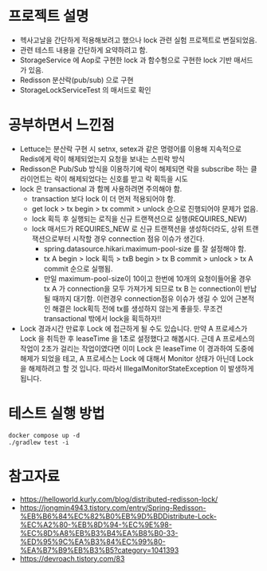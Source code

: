 # 프로젝트 설명
- 헥사고날을 간단하게 적용해보려고 했으나 lock 관련 실험 프로젝트로 변질되었음.
- 관련 테스트 내용을 간단하게 요약하려고 함.
- StorageService 에 Aop로 구현한 lock 과 함수형으로 구현한 lock 기반 매서드가 있음.
- Redisson 분산락(pub/sub) 으로 구현
- StorageLockServiceTest 의 매서드로 확인

# 공부하면서 느낀점
- Lettuce는 분산락 구현 시 setnx, setex과 같은 명령어를 이용해 지속적으로 Redis에게 락이 해제되었는지 요청을 보내는 스핀락 방식
- Redisson은 Pub/Sub 방식을 이용하기에 락이 해제되면 락을 subscribe 하는 클라이언트는 락이 해제되었다는 신호를 받고 락 획득을 시도
- lock 은 transactional 과 함께 사용하려면 주의해야 함. 
    - transaction 보다 lock 이 더 먼저 적용되어야 함.
    - get lock > tx begin > tx commit > unlock 순으로 진행되어야 문제가 없음.
    - lock 획득 후 실행되는 로직을 신규 트랜잭션으로 실행(REQUIRES_NEW)
    - lock 매서드가 REQUIRES_NEW 로 신규 트랜잭션을 생성하더라도, 상위 트랜잭션으로부터 시작할 경우 connection 점유 이슈가 생긴다.
      - spring.datasource.hikari.maximum-pool-size 를 잘 설정해야 함.
      - tx A begin > lock 획득 > txB begin > tx B commit > unlock > tx A commit 순으로 실행됨.
      - 만일 maximum-pool-size이 10이고 한번에 10개의 요청이들어올 경우 tx A 가 connection을 모두 가져가게 되므로 tx B 는 connection이 반납될 때까지 대기함.
        이런경우 connection점유 이슈가 생길 수 있어 근본적인 해결은 lock획득 전에 tx를 생성하지 않는게 좋을듯.
        무조건 transactional 밖에서 lock을 획득하자!! 
- Lock 경과시간 만료후 Lock 에 접근하게 될 수도 있습니다.
     만약 A 프로세스가 Lock 을 취득한 후 leaseTime 을 1초로 설정했다고 해봅시다.
     근데 A 프로세스의 작업이 2초가 걸리는 작업이였다면 이미 Lock 은 leaseTime 이 경과하여 도중에 해제가 되었을 테고, A 프로세스는 Lock 에 대해서 Monitor 상태가 아닌데 Lock 을 해제하려고 할 것 입니다.
     따라서 IllegalMonitorStateException 이 발생하게 됩니다.

# 테스트 실행 방법
```
docker compose up -d
./gradlew test -i
```
# 참고자료
- https://helloworld.kurly.com/blog/distributed-redisson-lock/
- https://jongmin4943.tistory.com/entry/Spring-Redisson-%EB%B6%84%EC%82%B0%EB%9D%BDDistribute-Lock-%EC%A2%80-%EB%8D%94-%EC%9E%98-%EC%8D%A8%EB%B3%B4%EA%B8%B0-33-%ED%95%9C%EA%B3%84%EC%99%80-%EA%B7%B9%EB%B3%B5?category=1041393
- https://devroach.tistory.com/83
